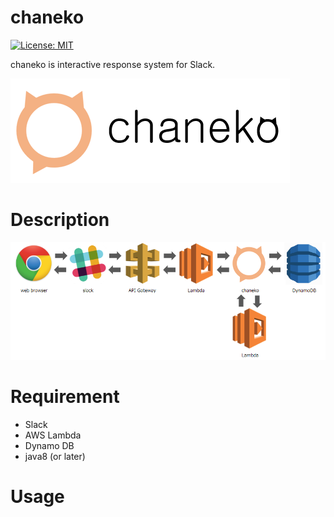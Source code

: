 chaneko
==========
[![License: MIT](https://img.shields.io/badge/License-MIT-yellow.svg)](https://opensource.org/licenses/MIT)

chaneko is interactive response system for Slack.

![chaneko](https://github.com/7tsuno/chaneko/blob/image/src/main/resources/image/chanekoLogo.png?raw=true)

Description
==========
![flow](https://github.com/7tsuno/chaneko/blob/image/src/main/resources/image/chanekoFlow.png?raw=true)

Requirement
==========

* Slack
* AWS Lambda
* Dynamo DB
* java8 (or later)

Usage
==========

